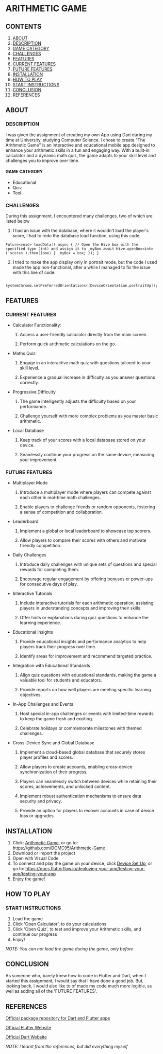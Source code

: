 # ARITHMETIC GAME
## CONTENTS
1. [ABOUT](#ABOUT)
2. [DESCRIPTION](#DESCRIPTION)
3. [GAME CATEGORY](#GAME-CATEGORY)
4. [CHALLENGES](#CHALLENGES)
5. [FEATURES](#FEATURES)
6. [CURRENT FEATURES](#CURRENT-FEATURES)
7. [FUTURE FEATURES](#FUTURE-FEATURES)
8. [INSTALLATION](#INSTALLATION)
9. [HOW TO PLAY](#HOW-TO-PLAY)
10. [START INSTRUCTIONS](#START-INSTRUCTIONS)
11. [CONCLUSION](#CONCLUSION)
12. [REFERENCES](#REFERENCES)

## ABOUT
### DESCRIPTION
I was given the assignment of creating my own App using Dart during my time at University, studying Computer Science. I chose to create "The Arithmetic Game" is an interactive and educational mobile app designed to enhance your arithmetic skills in a fun and engaging way. With a built-in calculator and a dynamic math quiz, the game adapts to your skill level and challenges you to improve over time.

#### GAME CATEGORY
- Educational
- Quiz
- Tool

### CHALLENGES
During this assignment, I encountered many challenges, two of which are listed below
1. I had an issue with the database, where it wouldn't load the player's score, I had to redo the database load function, using this code:

`Future<void> loadData() async {
// Open the Hive box with the specified type (int) and assign it to _myBox
      await Hive.openBox<int>('scores').then((box) {
      _myBox = box;
    });
  }`

2. I tried to make the app display only in portrait mode, but the code I used made the app non-functional, after a while I managed to fix the issue with this line of code:

`  SystemChrome.setPreferredOrientations([DeviceOrientation.portraitUp]);`

## FEATURES
### CURRENT FEATURES
* Calculator Functionality:

	1. Access a user-friendly calculator directly from the main screen.

	2. Perform quick arithmetic calculations on the go.

* Maths Quiz:

	1. Engage in an interactive math quiz with questions tailored to your skill level.

	2. Experience a gradual increase in difficulty as you answer questions correctly.

* Progressive Difficulty

	1. The game intelligently adjusts the difficulty based on your performance.

	2. Challenge yourself with more complex problems as you master basic arithmetic.

* Local Database

	1. Keep track of your scores with a local database stored on your device.

	2. Seamlessly continue your progress on the same device, measuring your improvement.

### FUTURE FEATURES
* Multiplayer Mode

	1. Introduce a multiplayer mode where players can compete against each other in real-time math challenges.

	2. Enable players to challenge friends or random opponents, fostering a sense of competition and collaboration.

* Leaderboard

	1. Implement a global or local leaderboard to showcase top scorers.

	2. Allow players to compare their scores with others and motivate friendly competition.

* Daily Challenges

	1. Introduce daily challenges with unique sets of questions and special rewards for completing them.

	2. Encourage regular engagement by offering bonuses or power-ups for consecutive days of play.

* Interactive Tutorials

	1. Include interactive tutorials for each arithmetic operation, assisting players in understanding concepts and improving their skills.

	2. Offer hints or explanations during quiz questions to enhance the learning experience.

* Educational Insights

	1. Provide educational insights and performance analytics to help players track their progress over time.

	2. Identify areas for improvement and recommend targeted practice.

* Integration with Educational Standards

	1. Align quiz questions with educational standards, making the game a valuable tool for students and educators.

	2. Provide reports on how well players are meeting specific learning objectives.

* In-App Challenges and Events

	1. Host special in-app challenges or events with limited-time rewards to keep the game fresh and exciting.

	2. Celebrate holidays or commemorate milestones with themed challenges.

* Cross-Device Sync and Global Database

	1. Implement a cloud-based global database that securely stores player profiles and scores.

	2. Allow players to create accounts, enabling cross-device synchronization of their progress.

	3. Players can seamlessly switch between devices while retaining their scores, achievements, and unlocked content.

	4. Implement robust authentication mechanisms to ensure data security and privacy.

	5. Provide an option for players to recover accounts in case of device loss or upgrades.

## INSTALLATION
1. Click: [Arithmetic Game](https://github.com/DCMC95/Arithmetic-Game), or go to: https://github.com/DCMC95/Arithmetic-Game
2. Download or import the project
3. Open with Visual Code
4. To connect and play the game on your device, click [Device Set Up](https://docs.flutterflow.io/deploying-your-app/testing-your-app/testing-your-app), or go to: https://docs.flutterflow.io/deploying-your-app/testing-your-app/testing-your-app
5. Enjoy the game!

## HOW TO PLAY
### START INSTRUCTIONS
1. Load the game
2. Click 'Open Calculator', to do your calculations
3. Click 'Open Quiz', to test and improve your Arithmetic skills, and continue our progress
4. Enjoy!

_NOTE: You can not load the game during the game, only before_

## CONCLUSION
As someone who, barely knew how to code in Flutter and Dart, when I started this assignment, I would say that I have done a good job. But, looking back, I would also like to of made my code much more legible, as well as adding all of the 'FUTURE FEATURES'.

## REFERENCES
[Official package repository for Dart and Flutter apps](https://pub.dev/)

[Official Flutter Website](https://flutter.dev/)

[Official Dart Website](https://dart.dev/)

_NOTE: I learnt from the references, but did everything myself_
